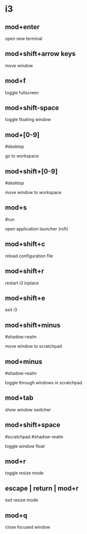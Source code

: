 # i3

## mod+enter
open new terminal

## mod+shift+arrow keys
move window

## mod+f
toggle fullscreen

## mod+shift-space
toggle floating window

## mod+[0-9]
#desktop

go to workspace

## mod+shift+[0-9]
#desktop

move window to workspace

## mod+s
#run

open application launcher (rofi)

## mod+shift+c
reload configuration file

## mod+shift+r
restart i3 inplace

## mod+shift+e
exit i3

## mod+shift+minus
#shadow-realm

move window to scratchpad

## mod+minus
#shadow-realm

toggle through windows in scratchpad

## mod+tab
show window switcher

## mod+shift+space
#scratchpad #shadow-realm

toggle window float

## mod+r
toggle resize mode

## escape | return | mod+r
exit resize mode

## mod+q
close focused window
